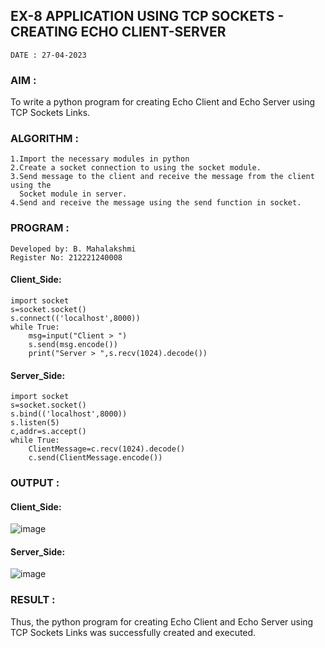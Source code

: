 ## EX-8 APPLICATION USING TCP SOCKETS - CREATING ECHO CLIENT-SERVER
```
DATE : 27-04-2023
```
### AIM :
To write a python program for creating Echo Client and Echo Server using TCP Sockets Links.
### ALGORITHM :
```
1.Import the necessary modules in python
2.Create a socket connection to using the socket module.
3.Send message to the client and receive the message from the client using the 
  Socket module in server.
4.Send and receive the message using the send function in socket.
```
### PROGRAM :
```
Developed by: B. Mahalakshmi
Register No: 212221240008
```
#### Client_Side:
```
import socket
s=socket.socket()
s.connect(('localhost',8000))
while True:
    msg=input("Client > ")
    s.send(msg.encode())
    print("Server > ",s.recv(1024).decode())
```
#### Server_Side:
```
import socket
s=socket.socket()
s.bind(('localhost',8000))
s.listen(5)
c,addr=s.accept()
while True:
    ClientMessage=c.recv(1024).decode()
    c.send(ClientMessage.encode())
```
### OUTPUT :
#### Client_Side:
![image](https://github.com/Pavan-Gv/EX-8/assets/94827772/10472420-5845-4185-8f77-c9d7f20826ef)


#### Server_Side:
![image](https://github.com/Pavan-Gv/EX-8/assets/94827772/3b7ee27d-c191-43c4-8fd8-30f135c88c06)
### RESULT :
Thus, the python program for creating Echo Client and Echo Server using TCP Sockets Links was successfully created and executed.
